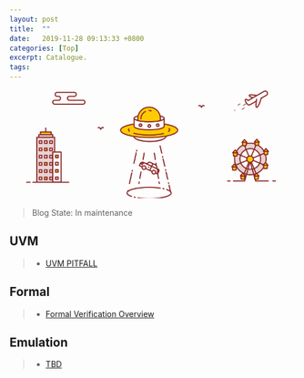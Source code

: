 ```yaml
---
layout: post
title:  ""
date:   2019-11-28 09:13:33 +0800
categories: [Top]
excerpt: Catalogue.
tags:
---
```


![](https://raw.githubusercontent.com/EmulateSpace/GIFBaseX/master/RPI/GIF000204.gif)

> Blog State: In maintenance

## <span id="UVM">UVM</span>

> - [UVM PITFALL](https://troyguo.github.io/blog/uvm-pitfalls)

## <span id="UVM">Formal</span>

> - [Formal Verification Overview](https://troyguo.github.io/blog/formal-overview)



## Emulation</span>

> - [TBD]()



